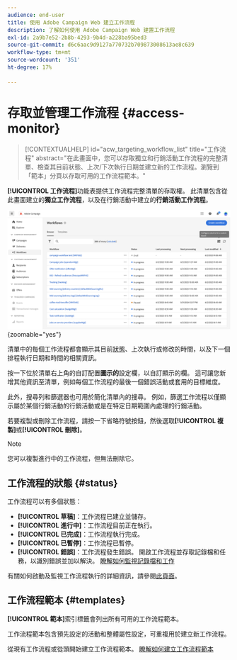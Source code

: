 ```yaml
---
audience: end-user
title: 使用 Adobe Campaign Web 建立工作流程
description: 了解如何使用 Adobe Campaign Web 建置工作流程
exl-id: 2a9b7e52-2b8b-4293-9b4d-a228ba95bed3
source-git-commit: d6c6aac9d9127a770732b709873008613ae8c639
workflow-type: tm+mt
source-wordcount: '351'
ht-degree: 17%

---
```


# 存取並管理工作流程 {#access-monitor}

>[!CONTEXTUALHELP]
>id="acw_targeting_workflow_list"
>title="工作流程"
>abstract="在此畫面中，您可以存取獨立和行銷活動工作流程的完整清單、檢查其目前狀態、上次/下次執行日期並建立新的工作流程。瀏覽到「範本」分頁以存取可用的工作流程範本。"

**[!UICONTROL 工作流程]**&#x200B;功能表提供工作流程完整清單的存取權。 此清單包含從此畫面建立的&#x200B;**獨立工作流程**，以及在行銷活動中建立的&#x200B;**行銷活動工作流程**。

![顯示獨立工作流程和行銷活動工作流程的工作流程清單畫面](assets/workflow-list.png){zoomable="yes"}

清單中的每個工作流程都會顯示其目前[狀態](#status)、上次執行或修改的時間，以及下一個排程執行日期和時間的相關資訊。

按一下位於清單右上角的自訂配置&#x200B;**圖示的**&#x200B;設定欄，以自訂顯示的欄。 這可讓您新增其他資訊至清單，例如每個工作流程的最後一個錯誤活動或套用的目標維度。

此外，搜尋列和篩選器也可用於簡化清單內的搜尋。 例如，篩選工作流程以僅顯示屬於某個行銷活動的行銷活動或是在特定日期範圍內處理的行銷活動。

若要複製或刪除工作流程，請按一下省略符號按鈕，然後選取&#x200B;**[!UICONTROL 複製]**&#x200B;或&#x200B;**[!UICONTROL 刪除]**。

>[!NOTE]
>
>您可以複製進行中的工作流程，但無法刪除它。

## 工作流程的狀態 {#status}

工作流程可以有多個狀態：

* **[!UICONTROL 草稿]**：工作流程已建立並儲存。
* **[!UICONTROL 進行中]**：工作流程目前正在執行。
* **[!UICONTROL 已完成]**：工作流程執行完成。
* **[!UICONTROL 已暫停]**：工作流程已暫停。
* **[!UICONTROL 錯誤]**：工作流程發生錯誤。 開啟工作流程並存取記錄檔和任務，以識別錯誤並加以解決。 [瞭解如何監視記錄檔和工作](start-monitor-workflows.md#logs-tasks)

有關如何啟動及監視工作流程執行的詳細資訊，請參閱[此頁面](start-monitor-workflows.md)。

## 工作流程範本 {#templates}

**[!UICONTROL 範本]**&#x200B;索引標籤會列出所有可用的工作流程範本。

工作流程範本包含預先設定的活動和整體屬性設定，可重複用於建立新工作流程。

從現有工作流程或從頭開始建立工作流程範本。 [瞭解如何建立工作流程範本](create-workflow.md#workflow-templates)